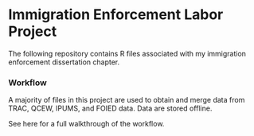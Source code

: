 # Immigration Enforcement Labor Project
The following repository contains R files associated with my immigration enforcement dissertation chapter. 

### Workflow ###
A majority of files in this project are used to obtain and merge data from TRAC, QCEW, IPUMS, and FOIED data. Data are stored offline. 

See here for a full walkthrough of the workflow. 



